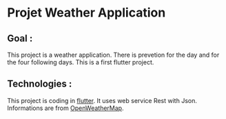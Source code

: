 # Projet Weather Application

## Goal :
This project is a weather application. There is prevetion for the day and for the four following days. This is a first flutter project.

## Technologies :
This project is coding in [flutter](https://flutter.dev/). It uses web service Rest with Json. Informations are from [OpenWeatherMap](https://openweathermap.org/guide).
